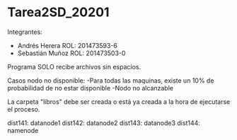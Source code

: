 # Tarea2SD_20201

Integrantes:
-   Andrés Herera
    ROL: 201473593-6
-   Sebastián Muñoz
    ROL: 201473503-0

Programa SOLO recibe archivos sin espacios.

Casos nodo no disponible:
    -Para todas las maquinas, existe un 10% de probabilidad de no estar disponible
    -Nodo no alcanzable

La carpeta "libros" debe ser creada o está ya creada a la hora de ejecutarse el proceso.

dist141: datanode1
dist142: datanode2
dist143: datanode3
dist144: namenode